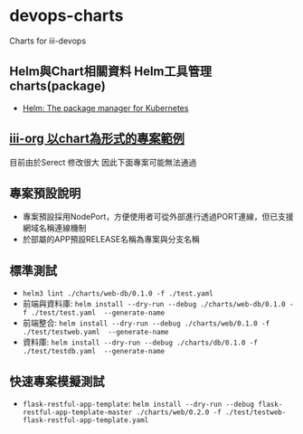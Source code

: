 # devops-charts
Charts for iii-devops

## Helm與Chart相關資料 Helm工具管理charts(package)
* [Helm: The package manager for Kubernetes](https://helm.sh/)

## [iii-org 以chart為形式的專案範例](https://github.com/iii-org/devops-charts/wiki/iii-org-%E4%BB%A5chart%E7%82%BA%E5%BD%A2%E5%BC%8F%E7%9A%84%E5%B0%88%E6%A1%88%E7%AF%84%E4%BE%8B)
目前由於Serect 修改很大 因此下面專案可能無法通過

## 專案預設說明
* 專案預設採用NodePort，方便使用者可從外部進行透過PORT連線，但已支援網域名稱連線機制
* 於部屬的APP預設RELEASE名稱為專案與分支名稱

## 標準測試
* `helm3 lint ./charts/web-db/0.1.0 -f ./test.yaml`
* 前端與資料庫: `helm install --dry-run --debug ./charts/web-db/0.1.0 -f ./test/test.yaml  --generate-name`
* 前端整合: `helm install --dry-run --debug ./charts/web/0.1.0 -f ./test/testweb.yaml  --generate-name`
* 資料庫: `helm install --dry-run --debug ./charts/db/0.1.0 -f ./test/testdb.yaml  --generate-name`

## 快速專案模擬測試
* `flask-restful-app-template`: `helm install --dry-run --debug flask-restful-app-template-master ./charts/web/0.2.0 -f ./test/testweb-flask-restful-app-template.yaml`
